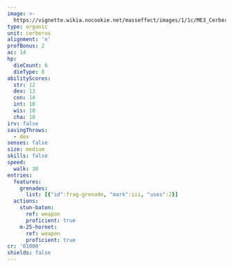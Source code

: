 ```yaml
---
image: >-
  https://vignette.wikia.nocookie.net/masseffect/images/1/1c/ME3_Cerberus_Assault_Trooper.png/revision/latest/scale-to-width-down/514?cb=20120322151133
type: organic
unit: cerberus
alignment: 'n'
profBonus: 2
ac: 14
hp:
  dieCount: 6
  dieType: 8
abilityScores:
  str: 12
  dex: 13
  con: 14
  int: 10
  wis: 10
  cha: 10
irv: false
savingThrows:
  - dex
senses: false
size: medium
skills: false
speed:
  walk: 30
entries:
  features:
    grenades:
      list: [{"id":frag-grenade, "mark":iii, "uses":2}]
  actions:
    stun-baton:
      ref: weapon
      proficient: true
    m-25-hornet:
      ref: weapon
      proficient: true
cr: '01000'
shields: false
---
```

